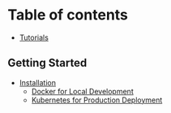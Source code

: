 # Table of contents

- [Tutorials](README.md)

## Getting Started

- [Installation](getting-started/installation/README.md)
  - [Docker for Local Development](getting-started/installation/docker-for-local-development.md)
  - [Kubernetes for Production Deployment](getting-started/installation/kubernetes-for-production-deployment.md)
